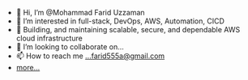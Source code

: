 - 👋 Hi, I’m @Mohammad Farid Uzzaman
- 👀 I’m interested in full-stack, DevOps, AWS, Automation, CICD
- 🌱 Building, and maintaining scalable, secure, and dependable AWS cloud infrastructure
- 💞️ I’m looking to collaborate on...
- 📫 How to reach me ...farid555a@gmail.com
- [more...](https://portfolio-v1-gules.vercel.app/)
  
